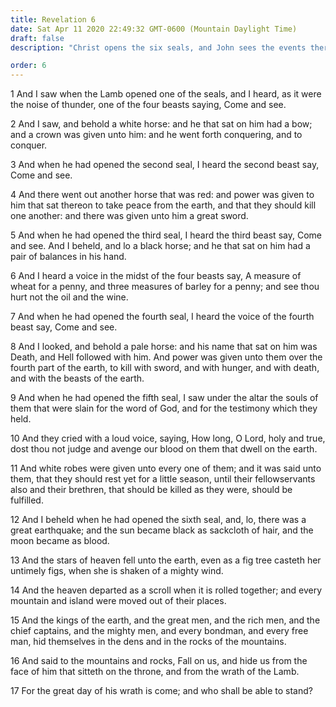 ```yaml
---
title: Revelation 6
date: Sat Apr 11 2020 22:49:32 GMT-0600 (Mountain Daylight Time)
draft: false
description: "Christ opens the six seals, and John sees the events therein—In the fifth seal, he sees the Christian martyrs; and in the sixth, he sees the signs of the times."

order: 6
---
```

    
1 And I saw when the Lamb opened one of the seals, and I heard, as it were the noise of thunder, one of the four beasts saying, Come and see.

2 And I saw, and behold a white horse: and he that sat on him had a bow; and a crown was given unto him: and he went forth conquering, and to conquer.

3 And when he had opened the second seal, I heard the second beast say, Come and see.

4 And there went out another horse that was red: and power was given to him that sat thereon to take peace from the earth, and that they should kill one another: and there was given unto him a great sword.

5 And when he had opened the third seal, I heard the third beast say, Come and see. And I beheld, and lo a black horse; and he that sat on him had a pair of balances in his hand.

6 And I heard a voice in the midst of the four beasts say, A measure of wheat for a penny, and three measures of barley for a penny; and see thou hurt not the oil and the wine.

7 And when he had opened the fourth seal, I heard the voice of the fourth beast say, Come and see.

8 And I looked, and behold a pale horse: and his name that sat on him was Death, and Hell followed with him. And power was given unto them over the fourth part of the earth, to kill with sword, and with hunger, and with death, and with the beasts of the earth.

9 And when he had opened the fifth seal, I saw under the altar the souls of them that were slain for the word of God, and for the testimony which they held.

10 And they cried with a loud voice, saying, How long, O Lord, holy and true, dost thou not judge and avenge our blood on them that dwell on the earth.

11 And white robes were given unto every one of them; and it was said unto them, that they should rest yet for a little season, until their fellowservants also and their brethren, that should be killed as they were, should be fulfilled.

12 And I beheld when he had opened the sixth seal, and, lo, there was a great earthquake; and the sun became black as sackcloth of hair, and the moon became as blood.

13 And the stars of heaven fell unto the earth, even as a fig tree casteth her untimely figs, when she is shaken of a mighty wind.

14 And the heaven departed as a scroll when it is rolled together; and every mountain and island were moved out of their places.

15 And the kings of the earth, and the great men, and the rich men, and the chief captains, and the mighty men, and every bondman, and every free man, hid themselves in the dens and in the rocks of the mountains.

16 And said to the mountains and rocks, Fall on us, and hide us from the face of him that sitteth on the throne, and from the wrath of the Lamb.

17 For the great day of his wrath is come; and who shall be able to stand?
